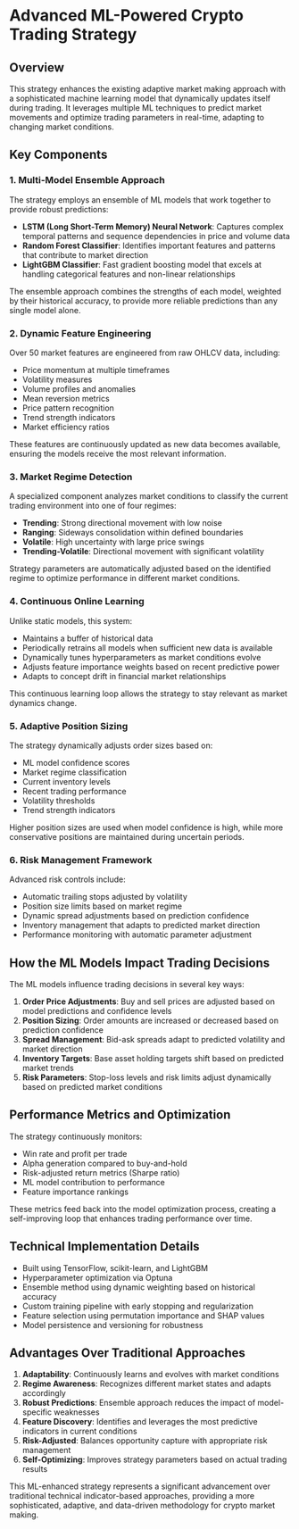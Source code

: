 # Advanced ML-Powered Crypto Trading Strategy

## Overview

This strategy enhances the existing adaptive market making approach with a sophisticated machine learning model that dynamically updates itself during trading. It leverages multiple ML techniques to predict market movements and optimize trading parameters in real-time, adapting to changing market conditions.

## Key Components

### 1. Multi-Model Ensemble Approach

The strategy employs an ensemble of ML models that work together to provide robust predictions:

- **LSTM (Long Short-Term Memory) Neural Network**: Captures complex temporal patterns and sequence dependencies in price and volume data
- **Random Forest Classifier**: Identifies important features and patterns that contribute to market direction
- **LightGBM Classifier**: Fast gradient boosting model that excels at handling categorical features and non-linear relationships

The ensemble approach combines the strengths of each model, weighted by their historical accuracy, to provide more reliable predictions than any single model alone.

### 2. Dynamic Feature Engineering

Over 50 market features are engineered from raw OHLCV data, including:

- Price momentum at multiple timeframes
- Volatility measures
- Volume profiles and anomalies
- Mean reversion metrics
- Price pattern recognition
- Trend strength indicators
- Market efficiency ratios

These features are continuously updated as new data becomes available, ensuring the models receive the most relevant information.

### 3. Market Regime Detection

A specialized component analyzes market conditions to classify the current trading environment into one of four regimes:

- **Trending**: Strong directional movement with low noise
- **Ranging**: Sideways consolidation within defined boundaries
- **Volatile**: High uncertainty with large price swings
- **Trending-Volatile**: Directional movement with significant volatility

Strategy parameters are automatically adjusted based on the identified regime to optimize performance in different market conditions.

### 4. Continuous Online Learning

Unlike static models, this system:

- Maintains a buffer of historical data
- Periodically retrains all models when sufficient new data is available
- Dynamically tunes hyperparameters as market conditions evolve
- Adjusts feature importance weights based on recent predictive power
- Adapts to concept drift in financial market relationships

This continuous learning loop allows the strategy to stay relevant as market dynamics change.

### 5. Adaptive Position Sizing

The strategy dynamically adjusts order sizes based on:

- ML model confidence scores
- Market regime classification
- Current inventory levels
- Recent trading performance
- Volatility thresholds
- Trend strength indicators

Higher position sizes are used when model confidence is high, while more conservative positions are maintained during uncertain periods.

### 6. Risk Management Framework

Advanced risk controls include:

- Automatic trailing stops adjusted by volatility
- Position size limits based on market regime
- Dynamic spread adjustments based on prediction confidence
- Inventory management that adapts to predicted market direction
- Performance monitoring with automatic parameter adjustment

## How the ML Models Impact Trading Decisions

The ML models influence trading decisions in several key ways:

1. **Order Price Adjustments**: Buy and sell prices are adjusted based on model predictions and confidence levels
2. **Position Sizing**: Order amounts are increased or decreased based on prediction confidence
3. **Spread Management**: Bid-ask spreads adapt to predicted volatility and market direction
4. **Inventory Targets**: Base asset holding targets shift based on predicted market trends
5. **Risk Parameters**: Stop-loss levels and risk limits adjust dynamically based on predicted market conditions

## Performance Metrics and Optimization

The strategy continuously monitors:

- Win rate and profit per trade
- Alpha generation compared to buy-and-hold
- Risk-adjusted return metrics (Sharpe ratio)
- ML model contribution to performance
- Feature importance rankings

These metrics feed back into the model optimization process, creating a self-improving loop that enhances trading performance over time.

## Technical Implementation Details

- Built using TensorFlow, scikit-learn, and LightGBM
- Hyperparameter optimization via Optuna
- Ensemble method using dynamic weighting based on historical accuracy
- Custom training pipeline with early stopping and regularization
- Feature selection using permutation importance and SHAP values
- Model persistence and versioning for robustness

## Advantages Over Traditional Approaches

1. **Adaptability**: Continuously learns and evolves with market conditions
2. **Regime Awareness**: Recognizes different market states and adapts accordingly
3. **Robust Predictions**: Ensemble approach reduces the impact of model-specific weaknesses
4. **Feature Discovery**: Identifies and leverages the most predictive indicators in current conditions
5. **Risk-Adjusted**: Balances opportunity capture with appropriate risk management
6. **Self-Optimizing**: Improves strategy parameters based on actual trading results

This ML-enhanced strategy represents a significant advancement over traditional technical indicator-based approaches, providing a more sophisticated, adaptive, and data-driven methodology for crypto market making. 